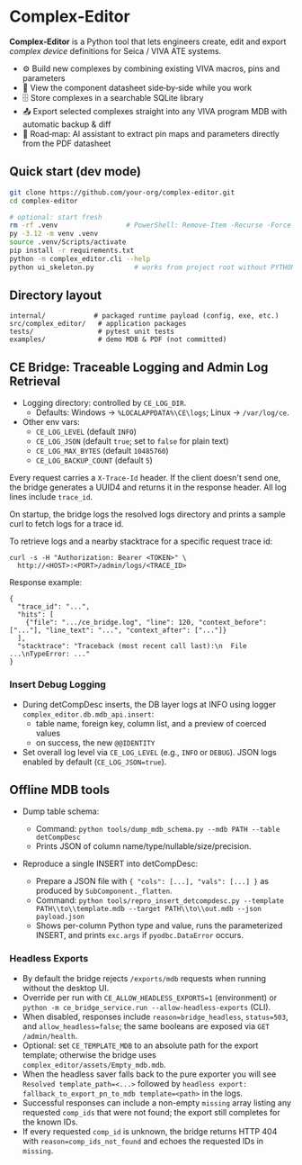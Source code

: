 # Complex‑Editor

**Complex‑Editor** is a Python tool that lets engineers create, edit and export *complex device* definitions for Seica / VIVA ATE systems.

* ⚙️  Build new complexes by combining existing VIVA macros, pins and parameters  
* 📎  View the component datasheet side‑by‑side while you work  
* 🗄️  Store complexes in a searchable SQLite library  
* 📤  Export selected complexes straight into any VIVA program MDB with automatic backup & diff  
* 🧠  Road‑map: AI assistant to extract pin maps and parameters directly from the PDF datasheet

## Quick start (dev mode)

```bash
git clone https://github.com/your‑org/complex‑editor.git
cd complex‑editor

# optional: start fresh
rm -rf .venv                 # PowerShell: Remove-Item -Recurse -Force .venv
py -3.12 -m venv .venv
source .venv/Scripts/activate
pip install -r requirements.txt
python -m complex_editor.cli --help
python ui_skeleton.py          # works from project root without PYTHONPATH hacks
```

## Directory layout

```
internal/            # packaged runtime payload (config, exe, etc.)
src/complex_editor/   # application packages
tests/                # pytest unit tests
examples/             # demo MDB & PDF (not committed)
```

## CE Bridge: Traceable Logging and Admin Log Retrieval

- Logging directory: controlled by `CE_LOG_DIR`.
  - Defaults: Windows -> `%LOCALAPPDATA%\CE\logs`; Linux -> `/var/log/ce`.
- Other env vars:
  - `CE_LOG_LEVEL` (default `INFO`)
  - `CE_LOG_JSON` (default `true`; set to `false` for plain text)
  - `CE_LOG_MAX_BYTES` (default `10485760`)
  - `CE_LOG_BACKUP_COUNT` (default `5`)

Every request carries a `X-Trace-Id` header. If the client doesn't send one, the bridge generates a UUID4 and returns it in the response header. All log lines include `trace_id`.

On startup, the bridge logs the resolved logs directory and prints a sample curl to fetch logs for a trace id.

To retrieve logs and a nearby stacktrace for a specific request trace id:

```
curl -s -H "Authorization: Bearer <TOKEN>" \
  http://<HOST>:<PORT>/admin/logs/<TRACE_ID>
```

Response example:

```
{
  "trace_id": "...",
  "hits": [
    {"file": ".../ce_bridge.log", "line": 120, "context_before": ["..."], "line_text": "...", "context_after": ["..."]}
  ],
  "stacktrace": "Traceback (most recent call last):\n  File ...\nTypeError: ..."
}
```

### Insert Debug Logging

- During detCompDesc inserts, the DB layer logs at INFO using logger `complex_editor.db.mdb_api.insert`:
  - table name, foreign key, column list, and a preview of coerced values
  - on success, the new `@@IDENTITY`
- Set overall log level via `CE_LOG_LEVEL` (e.g., `INFO` or `DEBUG`). JSON logs enabled by default (`CE_LOG_JSON=true`).

## Offline MDB tools

- Dump table schema:
  - Command: `python tools/dump_mdb_schema.py --mdb PATH --table detCompDesc`
  - Prints JSON of column name/type/nullable/size/precision.

- Reproduce a single INSERT into detCompDesc:
  - Prepare a JSON file with `{ "cols": [...], "vals": [...] }` as produced by `SubComponent._flatten`.
  - Command: `python tools/repro_insert_detcompdesc.py --template PATH\\to\\template.mdb --target PATH\\to\\out.mdb --json payload.json`
  - Shows per-column Python type and value, runs the parameterized INSERT, and prints `exc.args` if `pyodbc.DataError` occurs.

### Headless Exports

- By default the bridge rejects `/exports/mdb` requests when running without the desktop UI.
- Override per run with `CE_ALLOW_HEADLESS_EXPORTS=1` (environment) or `python -m ce_bridge_service.run --allow-headless-exports` (CLI).
- When disabled, responses include `reason=bridge_headless`, `status=503`, and `allow_headless=false`; the same booleans are exposed via `GET /admin/health`.
- Optional: set `CE_TEMPLATE_MDB` to an absolute path for the export template; otherwise the bridge uses `complex_editor/assets/Empty_mdb.mdb`.
- When the headless saver falls back to the pure exporter you will see `Resolved template_path=<...>` followed by `headless export: fallback_to_export_pn_to_mdb template=<path>` in the logs.
- Successful responses can include a non-empty `missing` array listing any requested `comp_ids` that were not found; the export still completes for the known IDs.
- If every requested `comp_id` is unknown, the bridge returns HTTP 404 with `reason=comp_ids_not_found` and echoes the requested IDs in `missing`.
